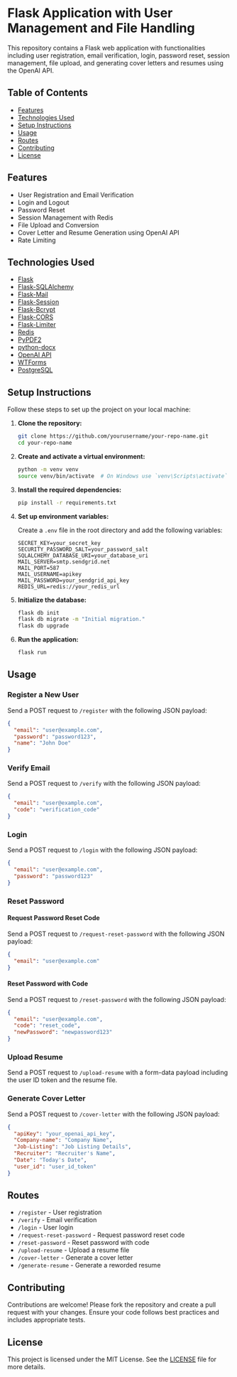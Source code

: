 # Flask Application with User Management and File Handling

This repository contains a Flask web application with functionalities including user registration, email verification, login, password reset, session management, file upload, and generating cover letters and resumes using the OpenAI API.

## Table of Contents

- [Features](#features)
- [Technologies Used](#technologies-used)
- [Setup Instructions](#setup-instructions)
- [Usage](#usage)
- [Routes](#routes)
- [Contributing](#contributing)
- [License](#license)

## Features

- User Registration and Email Verification
- Login and Logout
- Password Reset
- Session Management with Redis
- File Upload and Conversion
- Cover Letter and Resume Generation using OpenAI API
- Rate Limiting

## Technologies Used

- [Flask](https://flask.palletsprojects.com/)
- [Flask-SQLAlchemy](https://flask-sqlalchemy.palletsprojects.com/)
- [Flask-Mail](https://pythonhosted.org/Flask-Mail/)
- [Flask-Session](https://pythonhosted.org/Flask-Session/)
- [Flask-Bcrypt](https://flask-bcrypt.readthedocs.io/en/latest/)
- [Flask-CORS](https://flask-cors.readthedocs.io/en/latest/)
- [Flask-Limiter](https://flask-limiter.readthedocs.io/en/stable/)
- [Redis](https://redis.io/)
- [PyPDF2](https://pypdf2.readthedocs.io/en/latest/)
- [python-docx](https://python-docx.readthedocs.io/en/latest/)
- [OpenAI API](https://beta.openai.com/)
- [WTForms](https://wtforms.readthedocs.io/en/stable/)
- [PostgreSQL](https://www.postgresql.org/)

## Setup Instructions

Follow these steps to set up the project on your local machine:

1. **Clone the repository:**

    ```sh
    git clone https://github.com/yourusername/your-repo-name.git
    cd your-repo-name
    ```

2. **Create and activate a virtual environment:**

    ```sh
    python -m venv venv
    source venv/bin/activate  # On Windows use `venv\Scripts\activate`
    ```

3. **Install the required dependencies:**

    ```sh
    pip install -r requirements.txt
    ```

4. **Set up environment variables:**

    Create a `.env` file in the root directory and add the following variables:

    ```env
    SECRET_KEY=your_secret_key
    SECURITY_PASSWORD_SALT=your_password_salt
    SQLALCHEMY_DATABASE_URI=your_database_uri
    MAIL_SERVER=smtp.sendgrid.net
    MAIL_PORT=587
    MAIL_USERNAME=apikey
    MAIL_PASSWORD=your_sendgrid_api_key
    REDIS_URL=redis://your_redis_url
    ```

5. **Initialize the database:**

    ```sh
    flask db init
    flask db migrate -m "Initial migration."
    flask db upgrade
    ```

6. **Run the application:**

    ```sh
    flask run
    ```

## Usage

### Register a New User

Send a POST request to `/register` with the following JSON payload:

```json
{
  "email": "user@example.com",
  "password": "password123",
  "name": "John Doe"
}
```

### Verify Email

Send a POST request to `/verify` with the following JSON payload:

```json
{
  "email": "user@example.com",
  "code": "verification_code"
}
```

### Login

Send a POST request to `/login` with the following JSON payload:

```json
{
  "email": "user@example.com",
  "password": "password123"
}
```

### Reset Password

#### Request Password Reset Code

Send a POST request to `/request-reset-password` with the following JSON payload:

```json
{
  "email": "user@example.com"
}
```

#### Reset Password with Code

Send a POST request to `/reset-password` with the following JSON payload:

```json
{
  "email": "user@example.com",
  "code": "reset_code",
  "newPassword": "newpassword123"
}
```

### Upload Resume

Send a POST request to `/upload-resume` with a form-data payload including the user ID token and the resume file.

### Generate Cover Letter

Send a POST request to `/cover-letter` with the following JSON payload:

```json
{
  "apiKey": "your_openai_api_key",
  "Company-name": "Company Name",
  "Job-Listing": "Job Listing Details",
  "Recruiter": "Recruiter's Name",
  "Date": "Today's Date",
  "user_id": "user_id_token"
}
```

## Routes

- `/register` - User registration
- `/verify` - Email verification
- `/login` - User login
- `/request-reset-password` - Request password reset code
- `/reset-password` - Reset password with code
- `/upload-resume` - Upload a resume file
- `/cover-letter` - Generate a cover letter
- `/generate-resume` - Generate a reworded resume

## Contributing

Contributions are welcome! Please fork the repository and create a pull request with your changes. Ensure your code follows best practices and includes appropriate tests.

## License

This project is licensed under the MIT License. See the [LICENSE](LICENSE) file for more details.

```
